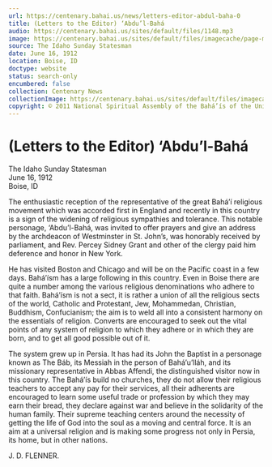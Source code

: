 ```yaml
---
url: https://centenary.bahai.us/news/letters-editor-abdul-baha-0
title: (Letters to the Editor) ‘Abdu’l-Bahá
audio: https://centenary.bahai.us/sites/default/files/1148.mp3
image: https://centenary.bahai.us/sites/default/files/imagecache/page-main-image/images/press_clippings/06-16-1912%2CThe%20%28Boise%29%20Idaho%20Sunday%20Statesman%2C%20%28Letters%20to%20the%20Editor%29%20%27Abdu%27l-Baha.png
source: The Idaho Sunday Statesman
date: June 16, 1912
location: Boise, ID
doctype: website
status: search-only
encumbered: false
collection: Centenary News
collectionImage: https://centenary.bahai.us/sites/default/files/imagecache/theme-image/main_image/abdulbaha-overview-small_0.jpg
copyright: © 2011 National Spiritual Assembly of the Bahá’ís of the United States
---
```



# (Letters to the Editor) ‘Abdu’l-Bahá

The Idaho Sunday Statesman  
June 16, 1912  
Boise, ID  



The enthusiastic reception of the representative of the great Bahá’í religious movement which was accorded first in England and recently in this country is a sign of the widening of religious sympathies and tolerance. This notable personage, ‘Abdu’l-Bahá, was invited to offer prayers and give an address by the archdeacon of Westminster in St. John’s, was honorably received by parliament, and Rev. Percey Sidney Grant and other of the clergy paid him deference and honor in New York.

He has visited Boston and Chicago and will be on the Pacific coast in a few days. Bahá’ísm has a large following in this country. Even in Boise there are quite a number among the various religious denominations who adhere to that faith. Bahá’ísm is not a sect, it is rather a union of all the religious sects of the world, Catholic and Protestant, Jew, Mohammedan, Christian, Buddhism, Confucianism; the aim is to weld all into a consistent harmony on the essentials of religion. Converts are encouraged to seek out the vital points of any system of religion to which they adhere or in which they are born, and to get all good possible out of it.

The system grew up in Persia. It has had its John the Baptist in a personage known as The Báb, its Messiah in the person of Bahá’u’lláh, and its missionary representative in Abbas Affendi, the distinguished visitor now in this country. The Bahá’ís build no churches, they do not allow their religious teachers to accept any pay for their services, all their adherents are encouraged to learn some useful trade or profession by which they may earn their bread, they declare against war and believe in the solidarity of the human family. Their supreme teaching centers around the necessity of getting the life of God into the soul as a moving and central force. It is an aim at a universal religion and is making some progress not only in Persia, its home, but in other nations.

J. D. FLENNER.